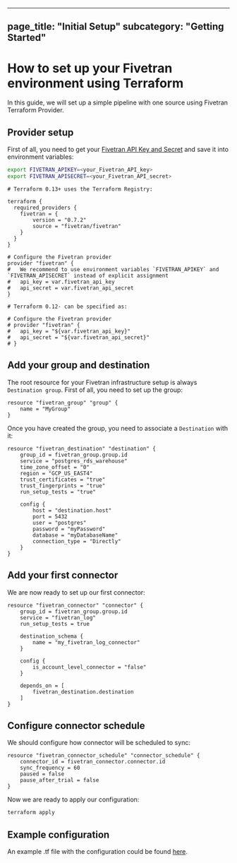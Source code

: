 ----
page_title: "Initial Setup"
subcategory: "Getting Started"
---

# How to set up your Fivetran environment using Terraform

In this guide, we will set up a simple pipeline with one source using Fivetran Terraform Provider.

## Provider setup

First of all, you need to get your [Fivetran API Key and Secret](https://fivetran.com/docs/rest-api/getting-started#gettingstarted) and save it into environment variables:

```bash
export FIVETRAN_APIKEY=<your_Fivetran_API_key>
export FIVETRAN_APISECRET=<your_Fivetran_API_secret>
```

```hcl
# Terraform 0.13+ uses the Terraform Registry:

terraform {
  required_providers {
    fivetran = {
        version = "0.7.2"                                                   
        source = "fivetran/fivetran"
    }
  }
}

# Configure the Fivetran provider
provider "fivetran" {
#   We recommend to use environment variables `FIVETRAN_APIKEY` and `FIVETRAN_APISECRET` instead of explicit assignment
#   api_key = var.fivetran_api_key
#   api_secret = var.fivetran_api_secret
}

# Terraform 0.12- can be specified as:

# Configure the Fivetran provider
# provider "fivetran" {
#   api_key = "${var.fivetran_api_key}"
#   api_secret = "${var.fivetran_api_secret}"
# }
```

## Add your group and destination

The root resource for your Fivetran infrastructure setup is always `Destination group`. First of all, you need to set up the group:

```hcl
resource "fivetran_group" "group" {
    name = "MyGroup"
}
```

Once you have created the group, you need to associate a `Destination` with it:

```hcl
resource "fivetran_destination" "destination" {
    group_id = fivetran_group.group.id
    service = "postgres_rds_warehouse"
    time_zone_offset = "0"
    region = "GCP_US_EAST4"
    trust_certificates = "true"
    trust_fingerprints = "true"
    run_setup_tests = "true"

    config {
        host = "destination.host"
        port = 5432
        user = "postgres"
        password = "myPassword"
        database = "myDatabaseName"
        connection_type = "Directly"
    }
}
```

## Add your first connector

We are now ready to set up our first connector:

```hcl
resource "fivetran_connector" "connector" {
    group_id = fivetran_group.group.id
    service = "fivetran_log"
    run_setup_tests = true

    destination_schema {
        name = "my_fivetran_log_connector"
    } 

    config {
        is_account_level_connector = "false"
    }

    depends_on = [
        fivetran_destination.destination
    ]
}
```

## Configure connector schedule

We should configure how connector will be scheduled to sync:

```hcl
resource "fivetran_connector_schedule" "connector_schedule" {
    connector_id = fivetran_connector.connector.id
    sync_frequency = 60
    paused = false 
    pause_after_trial = false
}
```

Now we are ready to apply our configuration:

```bash
terraform apply
```

## Example configuration

An example .tf file with the configuration could be found [here](https://github.com/fivetran/terraform-provider-fivetran/tree/main/config-examples/connector_setup.tf).
